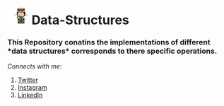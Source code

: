 <h1> <img src="https://github.com/P-solanki29/Data-Structures/blob/master/git.jpeg" width="48" height="40"> Data-Structures </h1>
<h3> This Repository conatins the implementations of different *data structures* corresponds to there specific operations. </h3>

_Connects with me_:
1. [Twitter](https://twitter.com/P_solanki29 "Pawan Solanki")
1. [Instagram](https://www.instagram.com/p_solanki29/ "Pawan Solanki")
1. [LinkedIn](https://www.linkedin.com/in/pawan-solanki/ "Pawan Solanki")
